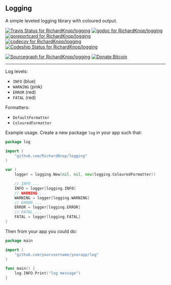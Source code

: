 ## Logging

A simple leveled logging library with coloured output.

[![Travis Status for RichardKnop/logging](https://travis-ci.org/RichardKnop/logging.svg?branch=master&label=linux+build)](https://travis-ci.org/RichardKnop/logging)
[![godoc for RichardKnop/logging](https://godoc.org/github.com/nathany/looper?status.svg)](http://godoc.org/github.com/RichardKnop/logging)
[![goreportcard for RichardKnop/logging](https://goreportcard.com/badge/github.com/RichardKnop/logging)](https://goreportcard.com/report/RichardKnop/logging)
[![codecov for RichardKnop/logging](https://codecov.io/gh/RichardKnop/logging/branch/master/graph/badge.svg)](https://codecov.io/gh/RichardKnop/logging)
[![Codeship Status for RichardKnop/logging](https://app.codeship.com/projects/3844b520-3c97-0134-92d6-6a89aa757e0d/status?branch=master)](https://app.codeship.com/projects/166987)

[![Sourcegraph for RichardKnop/logging](https://sourcegraph.com/github.com/RichardKnop/logging/-/badge.svg)](https://sourcegraph.com/github.com/RichardKnop/logging?badge)
[![Donate Bitcoin](https://img.shields.io/badge/donate-bitcoin-orange.svg)](https://vidmed.github.io/donate/)

---

Log levels:

- `INFO` (blue)
- `WARNING` (pink)
- `ERROR` (red)
- `FATAL` (red)

Formatters:

- `DefaultFormatter`
- `ColouredFormatter`

Example usage. Create a new package `log` in your app such that:

```go
package log

import (
	"github.com/RichardKnop/logging"
)

var (
	logger = logging.New(nil, nil, new(logging.ColouredFormatter))

	// INFO ...
	INFO = logger[logging.INFO]
	// WARNING ...
	WARNING = logger[logging.WARNING]
	// ERROR ...
	ERROR = logger[logging.ERROR]
	// FATAL ...
	FATAL = logger[logging.FATAL]
)
```

Then from your app you could do:

```go
package main

import (
	"github.com/yourusername/yourapp/log"
)

func main() {
	log.INFO.Print("log message")
}
```

